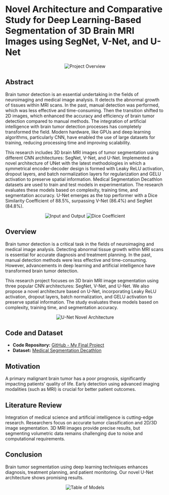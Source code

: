 # Novel Architecture and Comparative Study for Deep Learning-Based Segmentation of 3D Brain MRI Images using SegNet, V-Net, and U-Net

<p align="center">
  <img src="https://github.com/vishal815/Deep-Learning-Models-for-3D-MRI-based-Brain-Tumor-Segmentation-using-Seg-Net-V--Net-and-U-Net/assets/83393190/4270a082-6877-4947-b179-ede9925c78fa" alt="Project Overview">
</p>

## Abstract
Brain tumor detection is an essential undertaking in the fields of neuroimaging and medical image analysis. It detects the abnormal growth of tissues within MRI scans. In the past, manual detection was performed, which was less effective and time-consuming. Then the transition shifted to 2D images, which enhanced the accuracy and efficiency of brain tumor detection compared to manual methods. The integration of artificial intelligence with brain tumor detection processes has completely transformed the field. Modern hardware, like GPUs and deep learning algorithms, particularly CNN, have enabled the use of large datasets for training, reducing processing time and improving scalability.

This research includes 3D brain MRI images of tumor segmentation using different CNN architectures: SegNet, V-Net, and U-Net. Implemented a novel architecture of UNet with the latest methodologies in which a symmetrical encoder-decoder design is formed with Leaky ReLU activation, dropout layers, and batch normalization layers for regularization and GELU activation to preserve spatial information. Medical Segmentation Decathlon datasets are used to train and test models in experimentation. The research evaluates these models based on complexity, training time, and segmentation accuracy. U-Net emerges as the top performer with a Dice Similarity Coefficient of 88.5%, surpassing V-Net (86.4%) and SegNet (84.8%).

<p align="center">
  <img src="https://github.com/vishal815/Deep-Learning-Models-for-3D-MRI-based-Brain-Tumor-Segmentation-using-Seg-Net-V--Net-and-U-Net/assets/83393190/0f7b395e-373b-42c9-8c69-1662dd0244b1" alt="Input and Output">
  <img src="https://github.com/vishal815/Deep-Learning-Models-for-3D-MRI-based-Brain-Tumor-Segmentation-using-Seg-Net-V--Net-and-U-Net/assets/83393190/d6693d84-cc29-4397-98d3-952ae3ae0748" alt="Dice Coefficient">
</p>

## Overview
Brain tumor detection is a critical task in the fields of neuroimaging and medical image analysis. Detecting abnormal tissue growth within MRI scans is essential for accurate diagnosis and treatment planning. In the past, manual detection methods were less effective and time-consuming. However, advancements in deep learning and artificial intelligence have transformed brain tumor detection.

This research project focuses on 3D brain MRI image segmentation using three popular CNN architectures: SegNet, V-Net, and U-Net. We also propose a novel architecture based on U-Net, incorporating Leaky ReLU activation, dropout layers, batch normalization, and GELU activation to preserve spatial information. The study evaluates these models based on complexity, training time, and segmentation accuracy.

<p align="center">
  <img src="https://github.com/vishal815/Deep-Learning-Models-for-3D-MRI-based-Brain-Tumor-Segmentation-using-Seg-Net-V--Net-and-U-Net/assets/83393190/032f08d4-c3be-408b-9b3a-36723e91b209" alt="U-Net Novel Architecture">
</p>

## Code and Dataset
- **Code Repository:** [GitHub - My Final Project](https://www.kaggle.com/code/vishallazrus/my-final-project)
- **Dataset:** [Medical Segmentation Decathlon](http://medicaldecathlon.com/)

## Motivation
A primary malignant brain tumor has a poor prognosis, significantly impacting patients’ quality of life. Early detection using advanced imaging modalities (such as MRI) is crucial for better patient outcomes.

## Literature Review
Integration of medical science and artificial intelligence is cutting-edge research. Researchers focus on accurate tumor classification and 2D/3D image segmentation. 3D MRI images provide precise results, but segmenting volumetric data remains challenging due to noise and computational requirements.

## Conclusion
Brain tumor segmentation using deep learning techniques enhances diagnosis, treatment planning, and patient monitoring. Our novel U-Net architecture shows promising results.

<p align="center">
  <img src="https://github.com/vishal815/Deep-Learning-Models-for-3D-MRI-based-Brain-Tumor-Segmentation-using-Seg-Net-V--Net-and-U-Net/assets/83393190/5b694226-283b-4473-b1f5-b70642966451" alt="Table of Models">
</p>
